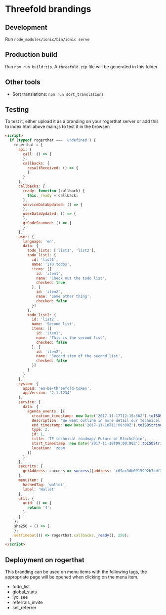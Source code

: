 # Threefold brandings

## Development

Run `node_modules/ionic/bin/ionic serve`

## Production build

Run `npm run build:zip`. A `threefold.zip` file will be generated in this folder.

## Other tools

- Sort translations: `npm run sort_translations`


## Testing

To test it, either upload it as a branding on your rogerthat server or add this to index.html above main.js to test it in the browser:

```html
<script>
  if (typeof rogerthat === 'undefined') {
    rogerthat = {
      api: {
        call: () => {
        },
        callbacks: {
          resultReceived: () => {
          }
        }
      },
      callbacks: {
        ready: function (callback) {
          this._ready = callback;
        },
        serviceDataUpdated: () => {
        },
        userDataUpdated: () => {
        },
        qrCodeScanned: () => {
        }
      },
      user: {
        language: 'en',
        data: {
          todo_lists: ['list1', 'list2'],
          todo_list1: {
            id: 'list1',
            name: 'ITO todos',
            items: [{
              id: 'item1',
              name: 'Check out the todo list',
              checked: true
            }, {
              id: 'item2',
              name: 'Some other thing',
              checked: false
            }]
          },
          todo_list2: {
            id: 'list2',
            name: 'Second list',
            items: [{
              id: 'item1',
              name: 'This is the second list',
              checked: false
            }, {
              id: 'item2',
              name: 'Second item of the second list',
              checked: false
            }]
          }
        }
      },
      system: {
        appId: 'em-be-threefold-token',
        appVersion: '2.1.1234'
      },
      service: {
        data: {
          agenda_events: [{
            creation_timestamp: new Date('2017-11-17T12:15:56Z').toISOString(),
            description: 'We want outline in more detail our technical roadmap around PTO related technology as well as the technology we will use to create the new neutral internet.',
            end_timestamp: new Date('2017-11-18T11:00:00Z').toISOString(),
            type: 2,
            id: 1,
            title: 'TF technical roadmap/ Future of Blockchain',
            start_timestamp: new Date('2017-11-18T09:00:00Z').toISOString(),
            location: 'zoom'
          }]
        }
      },
      security: {
        getAddress: success => success({address: 'c69ac3db0015992b7cdf3f40c4fb4912f64c975784e2d50c909ee5119734d30784842a3b9899'})
      },
      menuItem: {
        hashedTag: 'wallet',
        label: 'Wallet'
      },
      util: {
        uuid: () => {
          return '4';
        }
      }
    };
    sha256 = () => {
    };
    setTimeout(() => rogerthat.callbacks._ready(), 250);
  }
</script>
```


## Deployment on rogerthat

This branding can be used on menu items with the following tags, the appropriate page will be opened when clicking on the menu item.

- todo_list
- global_stats
- iyo_see
- referrals_invite
- set_referrer
